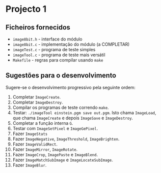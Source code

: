 # Projecto 1


## Ficheiros fornecidos

- `image8bit.h` - interface do módulo
- `image8bit.c` - implementação do módulo (a COMPLETAR)
- `imageTest.c` - programa de teste simples
- `imageTool.c` - programa de teste mais versátil
- `Makefile`    - regras para compilar usando `make`


## Sugestões para o desenvolvimento

Sugere-se o desenvolvimento progressivo pela seguinte ordem:

1. Completar `ImageCreate`.
2. Completar `ImageDestroy`.
3. Compilar os programas de teste correndo `make`.
4. Testar: `./imageTool einstein.pgm save out.pgm`.
   Isto chama `ImageLoad`, que chama `ImageCreate`
   e depois `ImageSave` e `ImageDestroy`.
5. Completar a função interna `G`.
6. Testar com `ImageSetPixel` e `ImageGePixel`.
7. Fazer `ImageStats`
8. Fazer `ImageNegative`, `ImageThreshold`, `ImageBrighten`.
9. Fazer `ImageValidRect`.
10. Fazer `ImageMirror`, `ImageRotate`.
11. Fazer `ImageCrop`, `ImagePaste` e `ImageBlend`.
12. Fazer `ImageMatchSubImage` e `ImageLocateSubImage`.
13. Fazer `ImageBlur`.

